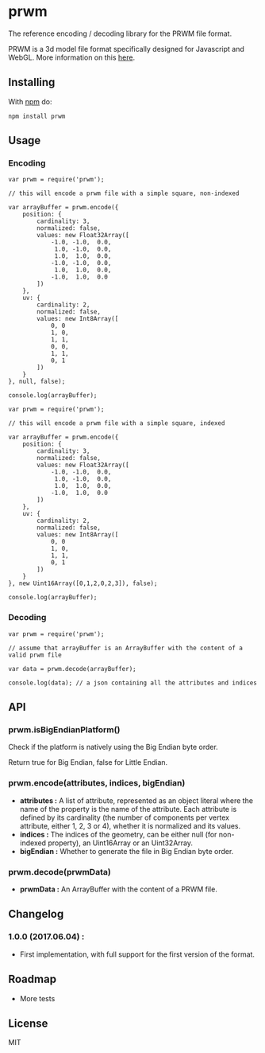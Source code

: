 # prwm

The reference encoding / decoding library for the PRWM file format.

PRWM is a 3d model file format specifically designed for Javascript and WebGL. More information on this [here](https://github.com/kchapelier/experimental-file-formats).

## Installing

With [npm](http://npmjs.org) do:

```
npm install prwm
```

## Usage

### Encoding

```
var prwm = require('prwm');

// this will encode a prwm file with a simple square, non-indexed

var arrayBuffer = prwm.encode({
    position: {
        cardinality: 3,
        normalized: false,
        values: new Float32Array([
            -1.0, -1.0,  0.0,
             1.0, -1.0,  0.0,
             1.0,  1.0,  0.0,
            -1.0, -1.0,  0.0,
             1.0,  1.0,  0.0,
            -1.0,  1.0,  0.0
        ])
    },
    uv: {
        cardinality: 2,
        normalized: false,
        values: new Int8Array([
            0, 0
            1, 0,
            1, 1,
            0, 0,
            1, 1,
            0, 1
        ])
    }
}, null, false);

console.log(arrayBuffer);
```

```
var prwm = require('prwm');

// this will encode a prwm file with a simple square, indexed

var arrayBuffer = prwm.encode({
    position: {
        cardinality: 3,
        normalized: false,
        values: new Float32Array([
            -1.0, -1.0,  0.0,
             1.0, -1.0,  0.0,
             1.0,  1.0,  0.0,
            -1.0,  1.0,  0.0
        ])
    },
    uv: {
        cardinality: 2,
        normalized: false,
        values: new Int8Array([
            0, 0
            1, 0,
            1, 1,
            0, 1
        ])
    }
}, new Uint16Array([0,1,2,0,2,3]), false);

console.log(arrayBuffer);
```

### Decoding

```
var prwm = require('prwm');

// assume that arrayBuffer is an ArrayBuffer with the content of a valid prwm file

var data = prwm.decode(arrayBuffer);

console.log(data); // a json containing all the attributes and indices
```

## API

### prwm.isBigEndianPlatform()

Check if the platform is natively using the Big Endian byte order.

Return true for Big Endian, false for Little Endian.

### prwm.encode(attributes, indices, bigEndian)

 * **attributes :** A list of attribute, represented as an object literal where the name of the property is the name of the attribute. Each attribute is defined by its cardinality (the number of components per vertex attribute, either 1, 2, 3 or 4), whether it is normalized and its values.
 * **indices :** The indices of the geometry, can be either null (for non-indexed property), an Uint16Array or an Uint32Array.
 * **bigEndian :** Whether to generate the file in Big Endian byte order.

### prwm.decode(prwmData)

 * **prwmData :** An ArrayBuffer with the content of a PRWM file.

## Changelog

### 1.0.0 (2017.06.04) :

 * First implementation, with full support for the first version of the format.

## Roadmap

 * More tests

## License

MIT
